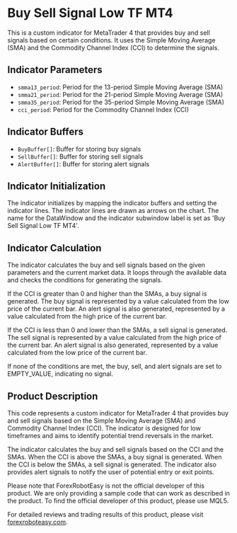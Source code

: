 # Buy Sell Signal Low TF MT4

This is a custom indicator for MetaTrader 4 that provides buy and sell signals based on certain conditions. It uses the Simple Moving Average (SMA) and the Commodity Channel Index (CCI) to determine the signals.

## Indicator Parameters

- `smma13_period`: Period for the 13-period Simple Moving Average (SMA)
- `smma21_period`: Period for the 21-period Simple Moving Average (SMA)
- `smma35_period`: Period for the 35-period Simple Moving Average (SMA)
- `cci_period`: Period for the Commodity Channel Index (CCI)

## Indicator Buffers

- `BuyBuffer[]`: Buffer for storing buy signals
- `SellBuffer[]`: Buffer for storing sell signals
- `AlertBuffer[]`: Buffer for storing alert signals

## Indicator Initialization

The indicator initializes by mapping the indicator buffers and setting the indicator lines. The indicator lines are drawn as arrows on the chart. The name for the DataWindow and the indicator subwindow label is set as 'Buy Sell Signal Low TF MT4'.

## Indicator Calculation

The indicator calculates the buy and sell signals based on the given parameters and the current market data. It loops through the available data and checks the conditions for generating the signals.

If the CCI is greater than 0 and higher than the SMAs, a buy signal is generated. The buy signal is represented by a value calculated from the low price of the current bar. An alert signal is also generated, represented by a value calculated from the high price of the current bar.

If the CCI is less than 0 and lower than the SMAs, a sell signal is generated. The sell signal is represented by a value calculated from the high price of the current bar. An alert signal is also generated, represented by a value calculated from the low price of the current bar.

If none of the conditions are met, the buy, sell, and alert signals are set to EMPTY_VALUE, indicating no signal.

## Product Description

This code represents a custom indicator for MetaTrader 4 that provides buy and sell signals based on the Simple Moving Average (SMA) and Commodity Channel Index (CCI). The indicator is designed for low timeframes and aims to identify potential trend reversals in the market.

The indicator calculates the buy and sell signals based on the CCI and the SMAs. When the CCI is above the SMAs, a buy signal is generated. When the CCI is below the SMAs, a sell signal is generated. The indicator also provides alert signals to notify the user of potential entry or exit points.

Please note that ForexRobotEasy is not the official developer of this product. We are only providing a sample code that can work as described in the product. To find the official developer of this product, please use MQL5.

For detailed reviews and trading results of this product, please visit [forexroboteasy.com](https://forexroboteasy.com/forex-robot-review/review-buy-sell-signal-low-tf-mt4-forex-trend-indicator/).
